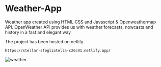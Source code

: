 # Weather-App
Weather app created using HTML CSS and Javascript & Openweathermap API. OpenWeather API provides us with weather forecasts, nowcasts and history in a fast and elegant way

The project has been hosted on netlify

`https://stellar-sfogliatella-c26c41.netlify.app/`

![weather](https://user-images.githubusercontent.com/97434903/217835241-6617484a-0d6d-4e22-88c0-3663cb58de1f.png)


